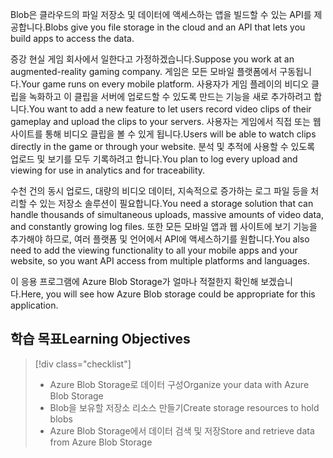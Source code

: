<span data-ttu-id="5ecd1-101">Blob은 클라우드의 파일 저장소 및 데이터에 액세스하는 앱을 빌드할 수 있는 API를 제공합니다.</span><span class="sxs-lookup"><span data-stu-id="5ecd1-101">Blobs give you file storage in the cloud and an API that lets you build apps to access the data.</span></span>

<span data-ttu-id="5ecd1-102">증강 현실 게임 회사에서 일한다고 가정하겠습니다.</span><span class="sxs-lookup"><span data-stu-id="5ecd1-102">Suppose you work at an augmented-reality gaming company.</span></span> <span data-ttu-id="5ecd1-103">게임은 모든 모바일 플랫폼에서 구동됩니다.</span><span class="sxs-lookup"><span data-stu-id="5ecd1-103">Your game runs on every mobile platform.</span></span> <span data-ttu-id="5ecd1-104">사용자가 게임 플레이의 비디오 클립을 녹화하고 이 클립을 서버에 업로드할 수 있도록 만드는 기능을 새로 추가하려고 합니다.</span><span class="sxs-lookup"><span data-stu-id="5ecd1-104">You want to add a new feature to let users record video clips of their gameplay and upload the clips to your servers.</span></span> <span data-ttu-id="5ecd1-105">사용자는 게임에서 직접 또는 웹 사이트를 통해 비디오 클립을 볼 수 있게 됩니다.</span><span class="sxs-lookup"><span data-stu-id="5ecd1-105">Users will be able to watch clips directly in the game or through your website.</span></span> <span data-ttu-id="5ecd1-106">분석 및 추적에 사용할 수 있도록 업로드 및 보기를 모두 기록하려고 합니다.</span><span class="sxs-lookup"><span data-stu-id="5ecd1-106">You plan to log every upload and viewing for use in analytics and for traceability.</span></span> 

<span data-ttu-id="5ecd1-107">수천 건의 동시 업로드, 대량의 비디오 데이터, 지속적으로 증가하는 로그 파일 등을 처리할 수 있는 저장소 솔루션이 필요합니다.</span><span class="sxs-lookup"><span data-stu-id="5ecd1-107">You need a storage solution that can handle thousands of simultaneous uploads, massive amounts of video data, and constantly growing log files.</span></span> <span data-ttu-id="5ecd1-108">또한 모든 모바일 앱과 웹 사이트에 보기 기능을 추가해야 하므로, 여러 플랫폼 및 언어에서 API에 액세스하기를 원합니다.</span><span class="sxs-lookup"><span data-stu-id="5ecd1-108">You also need to add the viewing functionality to all your mobile apps and your website, so you want API access from multiple platforms and languages.</span></span>

<span data-ttu-id="5ecd1-109">이 응용 프로그램에 Azure Blob Storage가 얼마나 적절한지 확인해 보겠습니다.</span><span class="sxs-lookup"><span data-stu-id="5ecd1-109">Here, you will see how Azure Blob storage could be appropriate for this application.</span></span>

## <a name="learning-objectives"></a><span data-ttu-id="5ecd1-110">학습 목표</span><span class="sxs-lookup"><span data-stu-id="5ecd1-110">Learning Objectives</span></span>
> [!div class="checklist"]
> * <span data-ttu-id="5ecd1-111">Azure Blob Storage로 데이터 구성</span><span class="sxs-lookup"><span data-stu-id="5ecd1-111">Organize your data with Azure Blob Storage</span></span>
> * <span data-ttu-id="5ecd1-112">Blob을 보유할 저장소 리소스 만들기</span><span class="sxs-lookup"><span data-stu-id="5ecd1-112">Create storage resources to hold blobs</span></span>
> * <span data-ttu-id="5ecd1-113">Azure Blob Storage에서 데이터 검색 및 저장</span><span class="sxs-lookup"><span data-stu-id="5ecd1-113">Store and retrieve data from Azure Blob Storage</span></span>
